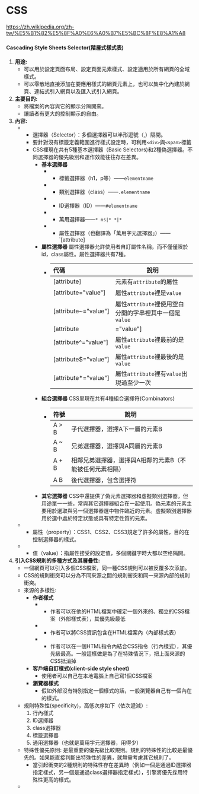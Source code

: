 # CSS
https://zh.wikipedia.org/zh-tw/%E5%B1%82%E5%8F%A0%E6%A0%B7%E5%BC%8F%E8%A1%A8
#### Cascading Style Sheets Selector(階層式樣式表)
1. **用途:**
	* 可以用於設定頁面布局、設定頁面元素樣式、設定適用於所有網頁的全域樣式。
	* 可以零散地直接添加在要應用樣式的網頁元素上，也可以集中化內建於網頁、連結式引入網頁以及匯入式引入網頁。
2. **主要目的:**
	* 將檔案的內容與它的顯示分隔開來。
	* 讓讀者有更大的控制顯示的自由。
3. **內容:**
	* -   選擇器（Selector）：多個選擇器可以半形逗號（,）隔開。
		* 要針對沒有標籤定義範圍進行樣式設定時，可利用`<div>`與`<span>`標籤
		* CSS裡現在共有5種基本選擇器（Basic Selectors)和2種偽選擇器。不同選擇器的優先級別和運作效能往往存在差異。
			* **基本選擇器**
				* -   標籤選擇器（h1，p等）——`elementname`
				* -   類別選擇器（class）——`.elementname`
				* -   ID選擇器（ID）——`#elementname`
				* -   萬用選擇器——`* ns|* *|*`
				* -   屬性選擇器（也翻譯為「萬用字元選擇器」）——`[attribute]
			* **屬性選擇器**
			 屬性選擇器允許使用者自訂屬性名稱，而不僅僅限於id，class屬性。屬性選擇器共有7種。
				 * | 代碼 | 說明 |
				   |:--|--|
				   |[attribute]|元素有`attribute`的屬性|
				   |[attribute="value"]|屬性`attribute`裡是`value`|
				   |[attribute~="value"]|屬性`attribute`裡使用空白分開的字串裡其中一個是`value`|
				   |[attribute|="value"]|屬性`attribute`裡是`value`或者以`value-`開頭的字串|
				   |[attribute^="value"]|屬性`attribute`裡最前的是`value`|
				   |[attribute$="value"]|屬性`attribute`裡最後的是`value`|
				   |[attribute*="value"]|屬性`attribute`裡有`value`出現過至少一次|
			*  **組合選擇器**
				CSS里現在共有4種組合選擇符(Combinators)
				* | 符號 | 說明 |
				   |:--|--|
				   |A > B|子代選擇器，選擇A下一層的元素B|
				   |A ~ B|兄弟選擇器，選擇與A同層的元素B|
				   |A + B|相鄰兄弟選擇器，選擇與A相鄰的元素B（不能被任何元素相隔）|
				   |A B|後代選擇器，包含選擇符|
			* **其它選擇器**
				CSS中還提供了偽元素選擇器和虛擬類別選擇器，但用途單一一些，常與其它選擇器組合在一起使用。偽元素的元素主要用於選取與另一個選擇器選中物件臨近的元素。虛擬類別選擇器用於選中處於特定狀態或具有特定性質的元素。
	* -   屬性（property）：CSS1、CSS2、CSS3規定了許多的屬性，目的在控制選擇器的樣式。
	* -   值（value）：指屬性接受的設定值，多個關鍵字時大都以空格隔開。
4. **引入CSS規則的多種方式及其層疊性:**
	* 一個網頁可以引入多個CSS檔案，同一種CSS規則可以被反覆多次添加。
	* CSS的規則衝突可以分為不同來源之間的規則衝突和同一來源內部的規則衝突。
	* 來源的多樣性:
		* **作者樣式**
			* -   作者可以在他的HTML檔案中確定一個外來的、獨立的CSS檔案（外部樣式表），其優先級最低
			* -   作者可以將CSS資訊包含在HTML檔案內（內部樣式表）
			* -   作者可以在一個HTML指令內結合CSS指令（行內樣式），其優先級最高。一般這樣做是為了在特殊情況下，把上面來源的CSS抵消掉
		* **客戶端自訂樣式(client-side style sheet)**
			* 使用者可以自己在本地電腦上自己寫1個CSS檔案
		* **瀏覽器樣式**
			* 假如外部沒有特別指定一個樣式的話，一般瀏覽器自己有一個內在的樣式。
	* 規則特殊性(specificity)，高低次序如下（依次遞減）:
		1.  行內樣式
		2.  ID選擇器
		3.  class選擇器
		4.  標籤選擇器
		5.  通用選擇器（也就是萬用字元選擇器，用得少）
	* 特殊性優先原則:
		是最重要的優先級比較規則。規則的特殊性的比較是最優先的。如果能直接判斷出特殊性的差異，就無需考慮其它規則了。
		* 當引起衝突的2種規則的特殊性存在差異時（例如一個是通過ID選擇器指定樣式，另一個是通過class選擇器指定樣式），引擎將優先採用特殊性更高的樣式。
	* 